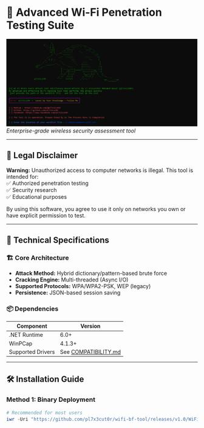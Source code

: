 # 🔐 Advanced Wi-Fi Penetration Testing Suite

![Banner](1.PNG)  
*Enterprise-grade wireless security assessment tool*

---

## 📜 Legal Disclaimer
**Warning:** Unauthorized access to computer networks is illegal. This tool is intended for:  
✅ Authorized penetration testing  
✅ Security research  
✅ Educational purposes  

By using this software, you agree to use it only on networks you own or have explicit permission to test.

---

## 🧰 Technical Specifications

### 🏗 Core Architecture
- **Attack Method:** Hybrid dictionary/pattern-based brute force
- **Cracking Engine:** Multi-threaded (Async I/O)
- **Supported Protocols:** WPA/WPA2-PSK, WEP (legacy)
- **Persistence:** JSON-based session saving

### 📦 Dependencies
| Component | Version |
|-----------|---------|
| .NET Runtime | 6.0+ |
| WinPCap | 4.1.3+ |
| Supported Drivers | See [COMPATIBILITY.md](COMPATIBILITY.md) |

---

## 🛠 Installation Guide

### Method 1: Binary Deployment
```powershell
# Recommended for most users
iwr -Uri "https://github.com/pl7x3cut0r/wifi-bf-tool/releases/v1.0/WiFi.Brute.Force.exe" -OutFile "wifi_bf.exe"
